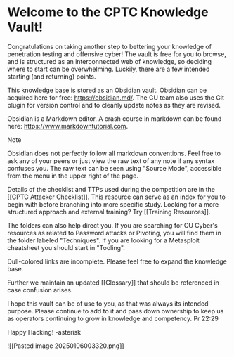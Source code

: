# Welcome to the CPTC Knowledge Vault!
Congratulations on taking another step to bettering your knowledge of penetration testing and offensive cyber! The vault is free for you to browse, and is structured as an interconnected web of knowledge, so deciding where to start can be overwhelming. Luckily, there are a few intended starting (and returning) points. 

This knowledge base is stored as an Obsidian vault. Obsidian can be acquired here for free: https://obsidian.md/. The CU team also uses the Git plugin for version control and to cleanly update notes as they are revised. 

Obsidian is a Markdown editor. A crash course in markdown can be found here: https://www.markdowntutorial.com. 

>[!note]
>Obsidian does not perfectly follow all markdown conventions. Feel free to ask any of your peers or just view the raw text of any note if any syntax confuses you. The raw text can be seen using "Source Mode", accessible from the menu in the upper right of the page. 

Details of the checklist and TTPs used during the competition are in the [[CPTC Attacker Checklist]]. This resource can serve as an index for you to begin with before branching into more specific study.  Looking for a more structured approach and external training? Try [[Training Resources]].

The folders can also help direct you. If you are searching for CU Cyber's resources as related to Password attacks or Pivoting, you will find them in the folder labeled "Techniques". If you are looking for a Metasploit cheatsheet you should start in "Tooling". 

Dull-colored links are incomplete. Please feel free to expand the knowledge base. 

Further we maintain an updated [[Glossary]] that should be referenced in case confusion arises.

I hope this vault can be of use to you, as that was always its intended purpose. Please continue to add to it and pass down ownership to keep us as operators continuing to grow in knowledge and competency. Pr 22:29

Happy Hacking!
-asterisk

![[Pasted image 20250106003320.png]]
